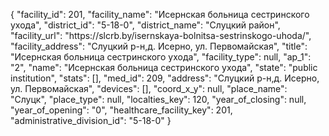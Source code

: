 {
    "facility_id": 201,
    "facility_name": "Исернская больница сестринского ухода",
    "district_id": "5-18-0",
    "district_name": "Слуцкий район",
    "facility_url": "https:\/\/slcrb.by\/isernskaya-bolnitsa-sestrinskogo-uhoda\/",
    "facility_address": "Слуцкий р-н,д. Исерно, ул. Первомайская",
    "title": "Исернская больница сестринского ухода",
    "facility_type": null,
    "ap_1": "2",
    "name": "Исернская больница сестринского ухода",
    "state": "public institution",
    "stats": [],
    "med_id": 209,
    "address": "Слуцкий р-н,д. Исерно, ул. Первомайская",
    "devices": [],
    "coord_x_y": null,
    "place_name": "Слуцк",
    "place_type": null,
    "localties_key": 120,
    "year_of_closing": null,
    "year_of_opening": "0",
    "healthcare_facility_key": 201,
    "administrative_division_id": "5-18-0"
}